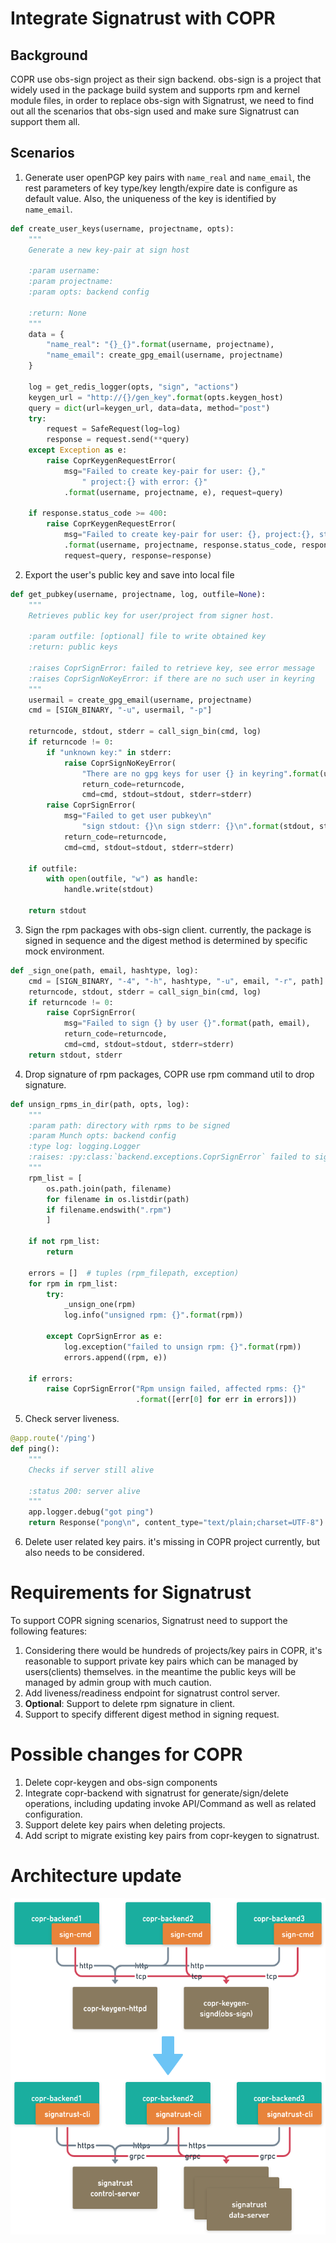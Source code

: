 # Integrate Signatrust with COPR
## Background
COPR use obs-sign project as their sign backend. obs-sign is a project that widely used in the package build system and
supports rpm and kernel module files, in order to replace obs-sign with Signatrust, we need to find out all the scenarios
that obs-sign used and make sure Signatrust can support them all.

## Scenarios
1. Generate user openPGP key pairs with `name_real` and `name_email`, the rest parameters of key type/key length/expire date is configure as default value.
Also, the uniqueness of the key is identified by `name_email`.
```python
def create_user_keys(username, projectname, opts):
    """
    Generate a new key-pair at sign host

    :param username:
    :param projectname:
    :param opts: backend config

    :return: None
    """
    data = {
        "name_real": "{}_{}".format(username, projectname),
        "name_email": create_gpg_email(username, projectname)
    }

    log = get_redis_logger(opts, "sign", "actions")
    keygen_url = "http://{}/gen_key".format(opts.keygen_host)
    query = dict(url=keygen_url, data=data, method="post")
    try:
        request = SafeRequest(log=log)
        response = request.send(**query)
    except Exception as e:
        raise CoprKeygenRequestError(
            msg="Failed to create key-pair for user: {},"
                " project:{} with error: {}"
            .format(username, projectname, e), request=query)

    if response.status_code >= 400:
        raise CoprKeygenRequestError(
            msg="Failed to create key-pair for user: {}, project:{}, status_code: {}, response: {}"
            .format(username, projectname, response.status_code, response.text),
            request=query, response=response)
```
2. Export the user's public key and save into local file
```python
def get_pubkey(username, projectname, log, outfile=None):
    """
    Retrieves public key for user/project from signer host.

    :param outfile: [optional] file to write obtained key
    :return: public keys

    :raises CoprSignError: failed to retrieve key, see error message
    :raises CoprSignNoKeyError: if there are no such user in keyring
    """
    usermail = create_gpg_email(username, projectname)
    cmd = [SIGN_BINARY, "-u", usermail, "-p"]

    returncode, stdout, stderr = call_sign_bin(cmd, log)
    if returncode != 0:
        if "unknown key:" in stderr:
            raise CoprSignNoKeyError(
                "There are no gpg keys for user {} in keyring".format(username),
                return_code=returncode,
                cmd=cmd, stdout=stdout, stderr=stderr)
        raise CoprSignError(
            msg="Failed to get user pubkey\n"
                "sign stdout: {}\n sign stderr: {}\n".format(stdout, stderr),
            return_code=returncode,
            cmd=cmd, stdout=stdout, stderr=stderr)

    if outfile:
        with open(outfile, "w") as handle:
            handle.write(stdout)

    return stdout
```
3. Sign the rpm packages with obs-sign client. currently, the package is signed in sequence and the digest method is determined by specific mock environment.
```python
def _sign_one(path, email, hashtype, log):
    cmd = [SIGN_BINARY, "-4", "-h", hashtype, "-u", email, "-r", path]
    returncode, stdout, stderr = call_sign_bin(cmd, log)
    if returncode != 0:
        raise CoprSignError(
            msg="Failed to sign {} by user {}".format(path, email),
            return_code=returncode,
            cmd=cmd, stdout=stdout, stderr=stderr)
    return stdout, stderr
```
4. Drop signature of rpm packages, COPR use rpm command util to drop signature.
```python
def unsign_rpms_in_dir(path, opts, log):
    """
    :param path: directory with rpms to be signed
    :param Munch opts: backend config
    :type log: logging.Logger
    :raises: :py:class:`backend.exceptions.CoprSignError` failed to sign at least one package
    """
    rpm_list = [
        os.path.join(path, filename)
        for filename in os.listdir(path)
        if filename.endswith(".rpm")
        ]

    if not rpm_list:
        return

    errors = []  # tuples (rpm_filepath, exception)
    for rpm in rpm_list:
        try:
            _unsign_one(rpm)
            log.info("unsigned rpm: {}".format(rpm))

        except CoprSignError as e:
            log.exception("failed to unsign rpm: {}".format(rpm))
            errors.append((rpm, e))

    if errors:
        raise CoprSignError("Rpm unsign failed, affected rpms: {}"
                            .format([err[0] for err in errors]))
```
5. Check server liveness.
```python
@app.route('/ping')
def ping():
    """
    Checks if server still alive

    :status 200: server alive
    """
    app.logger.debug("got ping")
    return Response("pong\n", content_type="text/plain;charset=UTF-8")
```
6. Delete user related key pairs. it's missing in COPR project currently, but also needs to be considered.

# Requirements for Signatrust

To support COPR signing scenarios, Signatrust need to support the following features:
1. Considering there would be hundreds of projects/key pairs in COPR, it's reasonable to support private key pairs which
can be managed by users(clients) themselves. in the meantime the public keys will be managed by admin group with much caution.
2. Add liveness/readiness endpoint for signatrust control server.
3. **Optional**: Support to delete rpm signature in client.
4. Support to specify different digest method in signing request.

# Possible changes for COPR

1. Delete copr-keygen and obs-sign components
2. Integrate copr-backend with signatrust for generate/sign/delete operations, including updating invoke API/Command as well as related configuration.
3. Support delete key pairs when deleting projects.
4. Add script to migrate existing key pairs from copr-keygen to signatrust.

# Architecture update
![architecture](./images/copr%20with%20signatrust.png)

